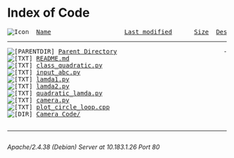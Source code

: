 <html>
 <head>
  <title>Index of Code</title>
 </head>
 <body>
<h1>Index of Code</h1>
<pre><img src="/icons/blank.gif" alt="Icon "> <a href="?C=N;O=D">Name</a>                    <a href="?C=M;O=A">Last modified</a>      <a href="?C=S;O=A">Size</a>  <a href="?C=D;O=A">Description</a><hr><img src="/icons/back.gif" alt="[PARENTDIR]"> <a href="/code/ccode/">Parent Directory</a>                             -   
<img src="/icons/text.gif" alt="[TXT]"> <a href="README.md">README.md</a>                                 
<img src="/icons/text.gif" alt="[TXT]"> <a href="class_quadratic.py">class_quadratic.py</a>              
<img src="/icons/text.gif" alt="[TXT]"> <a href="input_abc.py">input_abc.py</a>              
<img src="/icons/text.gif" alt="[TXT]"> <a href="lamda1.py">lamda1.py</a>            
<img src="/icons/text.gif" alt="[TXT]"> <a href="lamda2.py">lamda2.py</a>         
<img src="/icons/text.gif" alt="[TXT]"> <a href="quadratic_lamda.py">quadratic_lamda.py</a>       
<img src="/icons/text.gif" alt="[TXT]"> <a href="camera.py">camera.py</a>        
<img src="/icons/text.gif" alt="[TXT]"> <a href="plot_circle_loop.cpp">plot_circle_loop.cpp</a>  
<img src="/icons/text.gif" alt="[DIR]"> <a href="camera.py">Camera Code/</a>

<hr></pre>
<address>Apache/2.4.38 (Debian) Server at 10.183.1.26 Port 80</address>
</body></html>
